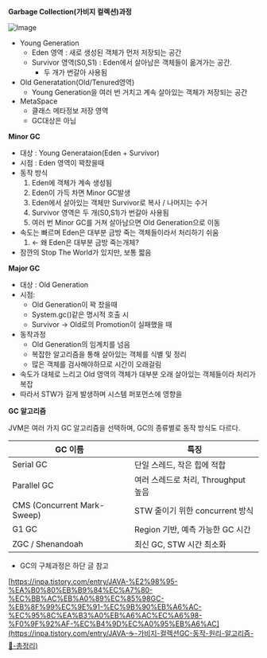 **Garbage Collection(가비지 컬렉션)과정**





![Image](https://github.com/user-attachments/assets/53120bb1-9376-412b-99e2-9b375d8dff0e)



- Young Generation
  - Eden 영역 : 새로 생성된 객체가 먼저 저장되는 공간
  - Survivor 영역(S0,S1) : Eden에서 살아남은 객체들이 옮겨가는 공간.
    - 두 개가 번갈아 사용됨
- Old Generatation(Old/Tenured영역)
  - Young Generation을 여러 번 거치고 계속 살아있는 객체가 저장되는 공간
- MetaSpace
  - 클래스 메타정보 저장 영역
  - GC대상은 아님

**Minor GC**

- 대상 : Young Generataion(Eden + Survivor)
- 시점 : Eden 영역이 꽉찼을때
- 동작 방식
  1. Eden에 객체가 계속 생성됨
  2. Eden이 가득 차면 Minor GC발생
  3. Eden에서 살아있는 객체만 Survivor로 복사 / 나머지는 수거
  4. Survivor 영역은 두 개(S0,S1)가 번갈아 사용됨
  5. 여러 번 Minor GC를 거쳐 살아남으면 Old Generation으로 이동
- 속도는 빠르며 Eden은 대부분 금방 죽는 객체들이라서 처리하기 쉬움
  1. ← 왜 Eden은 대부분 금방 죽는개체?
- 잠깐의 Stop The World가 있지만, 보통 짧음



**Major GC**

- 대상 : Old Generation
- 시점:
  - Old Generation이 꽉 찼을때
  - System.gc()같은 명시적 호출 시
  - Survivor → Old로의 Promotion이 실패했을 때
- 동작과정
  - Old Generation의 임계치를 넘음
  - 복잡한 알고리즘을 통해 살아있는 객체를 식별 및 정리
  - 많은 객체를 검사해야하므로 시간이 오래걸림
- 속도가 대체로 느리고 Old 영역의 객체가 대부분 오래 살아있는 객체들이라 처리가 복잡
- 따라서 STW가 길게 발생하며 시스템 퍼포먼스에 영향을



**GC 알고리즘**

JVM은 여러 가지 GC 알고리즘을 선택하며, GC의 종류별로 동작 방식도 다르다. 



| **GC 이름**                 | **특징**                            |
| --------------------------- | ----------------------------------- |
| Serial GC                   | 단일 스레드, 작은 힙에 적합         |
| Parallel GC                 | 여러 스레드로 처리, Throughput 높음 |
| CMS (Concurrent Mark-Sweep) | STW 줄이기 위한 concurrent 방식     |
| G1 GC                       | Region 기반, 예측 가능한 GC 시간    |
| ZGC / Shenandoah            | 최신 GC, STW 시간 최소화            |



- GC의 구체과정은 하단 글 참고

[https://inpa.tistory.com/entry/JAVA-%E2%98%95-%EA%B0%80%EB%B9%84%EC%A7%80-%EC%BB%AC%EB%A0%89%EC%85%98GC-%EB%8F%99%EC%9E%91-%EC%9B%90%EB%A6%AC-%EC%95%8C%EA%B3%A0%EB%A6%AC%EC%A6%98-%F0%9F%92%AF-%EC%B4%9D%EC%A0%95%EB%A6%AC](https://inpa.tistory.com/entry/JAVA-☕-가비지-컬렉션GC-동작-원리-알고리즘-💯-총정리)